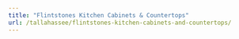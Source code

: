 ```yaml
---
title: "Flintstones Kitchen Cabinets & Countertops"
url: /tallahassee/flintstones-kitchen-cabinets-and-countertops/
---
```

